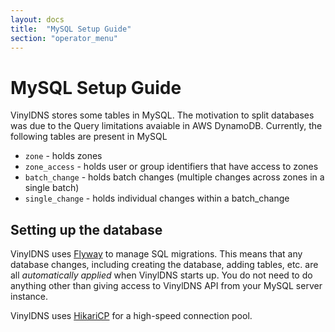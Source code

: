 ```yaml
---
layout: docs
title:  "MySQL Setup Guide"
section: "operator_menu"
---
```


# MySQL Setup Guide
VinylDNS stores some tables in MySQL.  The motivation to split databases was due to the Query limitations avaiable
in AWS DynamoDB.  Currently, the following tables are present in MySQL

* `zone` - holds zones
* `zone_access` - holds user or group identifiers that have access to zones
* `batch_change` - holds batch changes (multiple changes across zones in a single batch)
* `single_change` - holds individual changes within a batch_change

## Setting up the database
VinylDNS uses [Flyway](https://flywaydb.org/) to manage SQL migrations.  This means that any database changes, including
creating the database, adding tables, etc. are all _automatically applied_ when VinylDNS starts up.  You do not need
to do anything other than giving access to VinylDNS API from your MySQL server instance.

VinylDNS uses [HikariCP](https://github.com/brettwooldridge/HikariCP#configuration-knobs-baby) for a high-speed connection
pool.